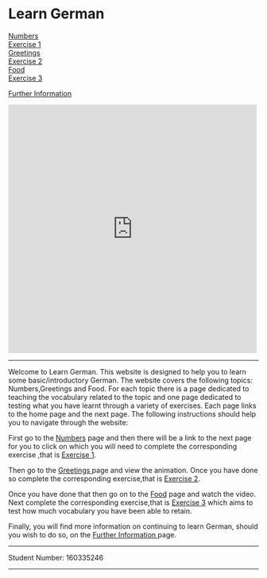 
<h1> Learn German </h1>

<a href="Numbers.html">Numbers</a>                    
<a href="NumbersExercise.html">Exercise 1</a>                                       
<a href="GreetingsandGoodbyes.html">Greetings</a>             
<a href="GreetingsExercise.html">Exercise 2 </a>   
<a href="Food.html">Food</a>                                 
<a href="FoodExercise.html">Exercise 3 </a>

<a href="FurtherInformation.html">Further Information </a>





<iframe src="https://h5p.org/h5p/embed/168549" width="500" height="500" frameborder="0" allowfullscreen="allowfullscreen"></iframe><script src="https://h5p.org/sites/all/modules/h5p/library/js/h5p-resizer.js" charset="UTF-8"></script>


<hr>

<p>Welcome to Learn German. This website is designed to help you to learn some basic/introductory German. The website covers the following topics: Numbers,Greetings and Food. For each topic there is a page dedicated to teaching the vocabulary related to the topic and one page dedicated to testing what you have learnt through a variety of exercises. Each page links to the home page and the next page. The following instructions should help you to navigate through the website: </p>
  
 
 <p> First go to the <a href="Numbers.html">Numbers</a> page and then there will be a link to the next page for you to click on which you will need to complete the corresponding exercise ,that is <a href="NumbersExercise.html">Exercise 1</a>.</p>
  
<p> Then go to the <a href="GreetingsandGoodbyes.html">Greetings </a> page and view the animation. Once you have done so complete the corresponding exercise,that is <a href="GreetingsExercise.html">Exercise 2</a>.</p>

<p>Once you have done that then go on to the <a href="Food.html">Food</a> page and watch the video. Next complete the corresponding exercise,that is <a href="FoodExercise.html">Exercise 3</a> which aims to test how much vocabulary you have been able to retain.</p> 

<p>Finally, you will find more information on continuing to learn German, should you wish to do so, on the <a href="FurtherInformation.html">Further Information </a> page. </p>

<hr>

<p> Student Number: 160335246 </p>

<hr>

